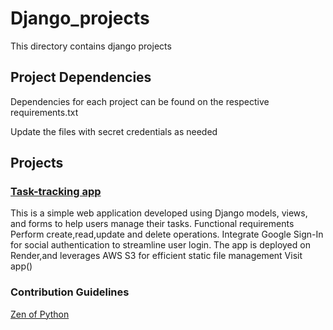 # Django_projects
This directory contains django projects

## Project Dependencies
Dependencies for each project can be found on the respective requirements.txt

Update the files with secret credentials as needed

## Projects
### [Task-tracking app]()
This is a simple web application developed using Django models, views, and forms to help users manage their tasks.
Functional requirements
Perform create,read,update and delete operations.
Integrate Google Sign-In for social authentication to streamline user login.
The app is deployed on Render,and leverages AWS S3 for efficient static file management
Visit app()

### Contribution Guidelines
[Zen of Python](https://docs.python.org/3/glossary.html#term-Zen-of-Python)
